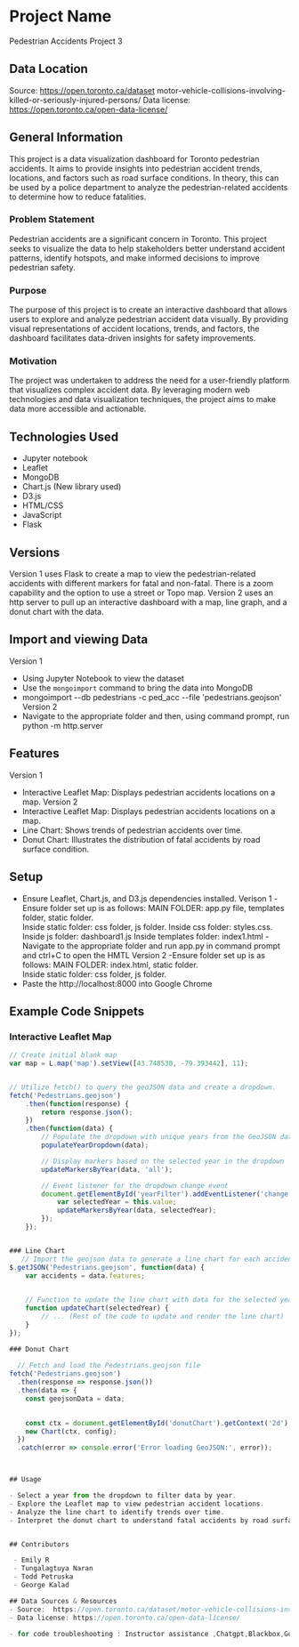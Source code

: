 
# Project Name
Pedestrian Accidents  Project 3 

## Data Location
Source:  https://open.toronto.ca/dataset motor-vehicle-collisions-involving-killed-or-seriously-injured-persons/
Data license: https://open.toronto.ca/open-data-license/


## General Information

This project is a data visualization dashboard for Toronto pedestrian accidents. It aims to provide insights into pedestrian accident trends, locations, and factors such as road surface conditions.  In theory, this can be used by a police department to analyze the pedestrian-related accidents to determine how to reduce fatalities.

### Problem Statement

Pedestrian accidents are a significant concern in Toronto. This project seeks to visualize the data to help stakeholders better understand accident patterns, identify hotspots, and make informed decisions to improve pedestrian safety.

### Purpose

The purpose of this project is to create an interactive dashboard that allows users to explore and analyze pedestrian accident data visually. By providing visual representations of accident locations, trends, and factors, the dashboard facilitates data-driven insights for safety improvements.

### Motivation

The project was undertaken to address the need for a user-friendly platform that visualizes complex accident data. By leveraging modern web technologies and data visualization techniques, the project aims to make data more accessible and actionable.

## Technologies Used

- Jupyter notebook 
- Leaflet 
- MongoDB
- Chart.js (New library used)
- D3.js 
- HTML/CSS
- JavaScript
- Flask

## Versions
Version 1 uses Flask to create a map to view the pedestrian-related accidents with different markers for fatal and non-fatal.  There is a zoom capability and the option to use a street or Topo map.
Version 2 uses an http server to pull up an interactive dashboard with a map, line graph, and a donut chart with the data.  

## Import and viewing Data
Version 1
- Using Jupyter Notebook to view the dataset 
- Use the `mongoimport` command to bring the data into MongoDB
- mongoimport --db pedestrians -c ped_acc --file 'pedestrians.geojson'
Version 2
- Navigate to the appropriate folder and then, using command prompt, run python -m http.server


## Features
Version 1
- Interactive Leaflet Map: Displays pedestrian accidents locations on a map.
Version 2
- Interactive Leaflet Map: Displays pedestrian accidents locations on a map.
- Line Chart: Shows trends of pedestrian accidents over time.
- Donut Chart: Illustrates the distribution of fatal accidents by road surface condition.


## Setup

- Ensure Leaflet, Chart.js, and D3.js dependencies installed.
Verison 1
-Ensure folder set up is as follows:  MAIN FOLDER: app.py file, templates folder, static folder.  
											Inside static folder: css folder, js folder. 
												Inside css folder: styles.css. 
												Inside js folder: dashboard1.js
											Inside templates folder: index1.html
-Navigate to the appropriate folder and run app.py in command prompt and ctrl+C to open the HMTL
Version 2
-Ensure folder set up is as follows:  MAIN FOLDER: index.html, static folder.  
											Inside static folder: css folder, js folder. 
- Paste the http://localhost:8000 into Google Chrome

## Example Code Snippets

### Interactive Leaflet Map

```javascript
// Create initial blank map
var map = L.map('map').setView([43.748530, -79.393442], 11);


// Utilize fetch() to query the geoJSON data and create a dropdown.
fetch('Pedestrians.geojson')
    .then(function(response) {
        return response.json();
    })
    .then(function(data) {
        // Populate the dropdown with unique years from the GeoJSON data
        populateYearDropdown(data);

        // Display markers based on the selected year in the dropdown
        updateMarkersByYear(data, 'all');

        // Event listener for the dropdown change event
        document.getElementById('yearFilter').addEventListener('change', function() {
            var selectedYear = this.value;
            updateMarkersByYear(data, selectedYear);
        });
    });


### Line Chart 
   // Import the geojson data to generate a line chart for each accident and by month and year.
$.getJSON('Pedestrians.geojson', function(data) {
    var accidents = data.features;

    
    // Function to update the line chart with data for the selected year
    function updateChart(selectedYear) {
        // ... (Rest of the code to update and render the line chart)
    }
});

### Donut Chart 
  
  // Fetch and load the Pedestrians.geojson file
fetch('Pedestrians.geojson')
  .then(response => response.json())
  .then(data => {
    const geojsonData = data;

    
    const ctx = document.getElementById('donutChart').getContext('2d');
    new Chart(ctx, config);
  })
  .catch(error => console.error('Error loading GeoJSON:', error));



## Usage

- Select a year from the dropdown to filter data by year.
- Explore the Leaflet map to view pedestrian accident locations.
- Analyze the line chart to identify trends over time.
- Interpret the donut chart to understand fatal accidents by road surface condition.


## Contributors

 - Emily R 
 - Tungalagtuya Naran 
 - Todd Petruska  
 - George Kalad

## Data Sources & Resources
- Source:  https://open.toronto.ca/dataset/motor-vehicle-collisions-involving-killed-or-seriously-injured-persons/
- Data license: https://open.toronto.ca/open-data-license/

- for code troubleshooting : Instructor assistance ,Chatgpt,Blackbox,Google,Stackoverflow

